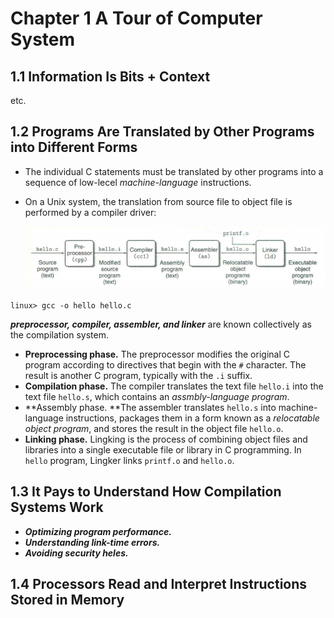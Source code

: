 # Chapter 1 A Tour of Computer System

## 1.1 Information Is Bits + Context

etc.

## 1.2 Programs Are Translated by Other Programs into Different Forms

-   The individual C statements must be translated by other programs into a sequence of low-lecel *machine-language* instructions.

-   On a Unix system, the translation from source file to object file is performed by a compiler driver:

    ![image-20230408222826953](./assets/image-20230408222826953.png)

```shell
linux> gcc -o hello hello.c
```

***preprocessor, compiler, assembler, and linker*** are known collectively as the compilation system.

-   **Preprocessing phase.** The preprocessor modifies the original C program according to directives that begin with the `#` character. The result is another C program, typically with the `.i` suffix.
-   **Compilation phase.** The compiler translates the text file `hello.i` into the text file `hello.s`, which contains an *assmbly-language program*.
-   **Assembly phase. **The assembler translates `hello.s` into machine-language instructions, packages them in a form known as a *relocatable object program*, and stores the result in the object file `hello.o`. 
-   **Linking phase.** Lingking is the process of combining object files and libraries into a single executable file or library in C programming. In `hello` program, Lingker links `printf.o` and `hello.o`. 

## 1.3 It Pays to Understand How Compilation Systems Work

-   ***Optimizing program performance.*** 
-   ***Understanding link-time errors.*** 
-   ***Avoiding security heles.*** 

## 1.4 Processors Read and Interpret Instructions Stored in Memory

